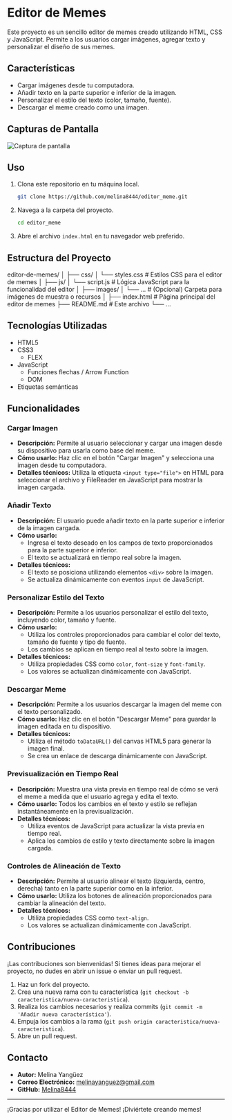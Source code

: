 # Editor de Memes

Este proyecto es un sencillo editor de memes creado utilizando HTML, CSS y JavaScript. Permite a los usuarios cargar imágenes, agregar texto y personalizar el diseño de sus memes.

## Características

- Cargar imágenes desde tu computadora.
- Añadir texto en la parte superior e inferior de la imagen.
- Personalizar el estilo del texto (color, tamaño, fuente).
- Descargar el meme creado como una imagen.

## Capturas de Pantalla

![Captura de pantalla](../editor_meme/img/captura.png)

## Uso

1. Clona este repositorio en tu máquina local.
    ```bash
    git clone https://github.com/melina8444/editor_meme.git
    ```
2. Navega a la carpeta del proyecto.
    ```bash
    cd editor_meme
    ```
3. Abre el archivo `index.html` en tu navegador web preferido.

## Estructura del Proyecto
editor-de-memes/
│
├── css/
│ └── styles.css # Estilos CSS para el editor de memes
│
├── js/
│ └── script.js # Lógica JavaScript para la funcionalidad del editor
│
├── images/
│ └── ... # (Opcional) Carpeta para imágenes de muestra o recursos
│
├── index.html # Página principal del editor de memes
├── README.md # Este archivo
└── ...

## Tecnologías Utilizadas

- HTML5
- CSS3
    - FLEX
- JavaScript
    - Funciones flechas / Arrow Function
    - DOM
    <!-- - IF -->
- Etiquetas semánticas


## Funcionalidades

### Cargar Imagen

- **Descripción:** Permite al usuario seleccionar y cargar una imagen desde su dispositivo para usarla como base del meme.
- **Cómo usarlo:** Haz clic en el botón "Cargar Imagen" y selecciona una imagen desde tu computadora.
- **Detalles técnicos:** Utiliza la etiqueta `<input type="file">` en HTML para seleccionar el archivo y FileReader en JavaScript para mostrar la imagen cargada.

### Añadir Texto

- **Descripción:** El usuario puede añadir texto en la parte superior e inferior de la imagen cargada.
- **Cómo usarlo:** 
  - Ingresa el texto deseado en los campos de texto proporcionados para la parte superior e inferior.
  - El texto se actualizará en tiempo real sobre la imagen.
- **Detalles técnicos:** 
  - El texto se posiciona utilizando elementos `<div>` sobre la imagen.
  - Se actualiza dinámicamente con eventos `input` de JavaScript.

### Personalizar Estilo del Texto

- **Descripción:** Permite a los usuarios personalizar el estilo del texto, incluyendo color, tamaño y fuente.
- **Cómo usarlo:** 
  - Utiliza los controles proporcionados para cambiar el color del texto, tamaño de fuente y tipo de fuente.
  - Los cambios se aplican en tiempo real al texto sobre la imagen.
- **Detalles técnicos:** 
  - Utiliza propiedades CSS como `color`, `font-size` y `font-family`.
  - Los valores se actualizan dinámicamente con JavaScript.


### Descargar Meme

- **Descripción:** Permite a los usuarios descargar la imagen del meme con el texto personalizado.
- **Cómo usarlo:** Haz clic en el botón "Descargar Meme" para guardar la imagen editada en tu dispositivo.
- **Detalles técnicos:** 
  - Utiliza el método `toDataURL()` del canvas HTML5 para generar la imagen final.
  - Se crea un enlace de descarga dinámicamente con JavaScript.

### Previsualización en Tiempo Real

- **Descripción:** Muestra una vista previa en tiempo real de cómo se verá el meme a medida que el usuario agrega y edita el texto.
- **Cómo usarlo:** Todos los cambios en el texto y estilo se reflejan instantáneamente en la previsualización.
- **Detalles técnicos:** 
  - Utiliza eventos de JavaScript para actualizar la vista previa en tiempo real.
  - Aplica los cambios de estilo y texto directamente sobre la imagen cargada.

### Controles de Alineación de Texto

- **Descripción:** Permite al usuario alinear el texto (izquierda, centro, derecha) tanto en la parte superior como en la inferior.
- **Cómo usarlo:** Utiliza los botones de alineación proporcionados para cambiar la alineación del texto.
- **Detalles técnicos:** 
  - Utiliza propiedades CSS como `text-align`.
  - Los valores se actualizan dinámicamente con JavaScript.


## Contribuciones

¡Las contribuciones son bienvenidas! Si tienes ideas para mejorar el proyecto, no dudes en abrir un issue o enviar un pull request.

1. Haz un fork del proyecto.
2. Crea una nueva rama con tu característica (`git checkout -b caracteristica/nueva-caracteristica`).
3. Realiza los cambios necesarios y realiza commits (`git commit -m 'Añadir nueva característica'`).
4. Empuja los cambios a la rama (`git push origin caracteristica/nueva-caracteristica`).
5. Abre un pull request.


## Contacto

- **Autor:** Melina Yangüez
- **Correo Electrónico:** melinayanguez@gmail.com
- **GitHub:** [Melina8444](https://github.com/melina8444)

---

¡Gracias por utilizar el Editor de Memes! ¡Diviértete creando memes!

